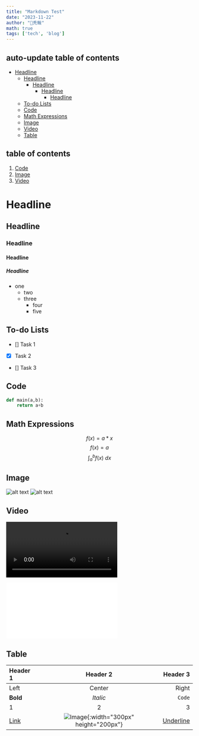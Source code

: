 ```yaml
---
title: "Markdown Test"
date: "2023-11-22"
author: "🤽秃鲅"
math: true
tags: ['tech', 'blog']
---
```



## auto-update table of contents
- [Headline](#headline)
  - [Headline](#headline-1)
    - [Headline](#headline-2)
      - [Headline](#headline-3)
        - [Headline](#headline-4)
  - [To-do Lists](#to-do-lists)
  - [Code](#code)
  - [Math Expressions](#math-expressions)
  - [Image](#image)
  - [Video](#video)
  - [Table](#table)


## table of contents
1. [Code](#code)
2. [Image](#image)
3. [Video](#video)

# Headline
## Headline
### Headline
#### Headline
##### Headline

- one
  - two
  - three
    - four
    - five
## To-do Lists
- [] Task 1
- [x] Task 2
- [] Task 3

## Code
```python
def main(a,b):
    return a+b
```
## Math Expressions
$$
 f(x) = a *x
$$
$$ f(x) = a $$
$$\int_{a}^{b} f(x)\ dx$$

## Image
![alt text](http://localhost:1313/images/cover/R-C.jpg)
![alt text](/images/cover/R-C.jpg)


## Video
![](https://example.com/video.mp4)
<iframe src="//player.bilibili.com/player.html?aid=VIDEO_AID&bvid=VIDEO_BVID&page=PAGE&high_quality=1" scrolling="no" border="0" frameborder="no" framespacing="0" allowfullscreen="true"> </iframe>

## Table
| Header 1 | Header 2 | Header 3 |
|:---------|:--------:|---------:|
| Left     | Center   | Right    |
| **Bold** | *Italic* | `Code`   |
| 1        | 2        | 3        |
| [Link](https://example.com) | ![Image](http://localhost:1313/images/cover/R-C.jpg){:width="300px" height="200px"} | <u>Underline</u> |

